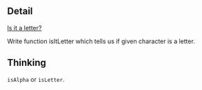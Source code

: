 ## Detail

[Is it a letter?](https://www.codewars.com/kata/is-it-a-letter/train/haskell)

Write function isItLetter which tells us if given character is a letter.

## Thinking

`isAlpha` or `isLetter`.